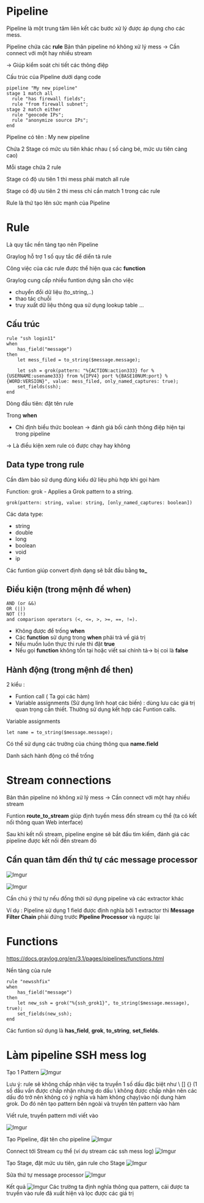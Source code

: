 # Pipeline
Pipeline là một trung tâm liên kết các bước xử lý được áp dụng cho các mess.

Pipeline chứa các **rule** 
Bản thân pipeline nó không xử lý mess -> Cần connect với một hay nhiều stream

-> Giúp kiểm soát chi tiết các thông điệp

Cấu trúc của Pipeline dưới dạng code
```
pipeline "My new pipeline"
stage 1 match all
  rule "has firewall fields";
  rule "from firewall subnet";
stage 2 match either
  rule "geocode IPs";
  rule "anonymize source IPs";
end
```

Pipeline có tên : My new pipeline

Chứa 2 Stage có mức ưu tiên khác nhau ( số càng bé, mức ưu tiên càng cao)

Mỗi stage chứa 2 rule

Stage có độ ưu tiên 1 thì mess phải match all rule

Stage có độ ưu tiên 2 thì mess chỉ cần match 1 trong các rule

Rule là thứ tạo lên sức mạnh của Pipeline

# Rule
Là quy tắc nền tảng tạo nên Pipeline

Graylog hỗ trợ 1 số quy tắc để diển tả rule

Công việc của các rule được thể hiện qua các **function**

Graylog cung cấp nhiều funtion dựng sẵn cho việc
- chuyển đổi dữ liệu (to_string,..)
- thao tác chuỗi 
- truy xuất dữ liệu thông qua sử dụng lookup table
...

## Cấu trúc
```
rule "ssh login11"
when 
    has_field("message")
then
    let mess_filed = to_string($message.message);

    let ssh = grok(pattern: "%{ACTION:action333} for %{USERNAME:usename333} from %{IPV4} port %{BASE10NUM:port} %{WORD:VERSION}", value: mess_filed, only_named_captures: true);
    set_fields(ssh); 
end
```

Dòng đầu tiên: đặt tên rule

Trong **when**
- Chỉ định biểu thức boolean 
-> đánh giá bối cảnh thông điệp hiện tại trong pipeline

-> Là điều kiện xem rule có được chạy hay không

## Data type trong rule 
Cần đảm bảo sử dụng đúng kiểu dữ liệu phù hợp khi gọi hàm 


Function: grok - Applies a Grok pattern to a string.
```
grok(pattern: string, value: string, [only_named_captures: boolean])
```
Các data type:
- string
- double
- long
- boolean
- void
- ip

Các funtion giúp convert định dạng sẽ bắt đầu bằng **to_**

## Điều kiện (trong mệnh đề when)
```
AND (or &&)
OR (||)
NOT (!)
and comparison operators (<, <=, >, >=, ==, !=).
```
- Không được để trống **when**
- Các **function** sử dụng trong **when** phải trả về giá trị
- Nếu muốn luôn thực thi rule thì đặt **true**
- Nếu gọi **function** không tồn tại hoặc viết sai chính tả-> bị coi là **false**

## Hành động (trong mệnh đề then)
2 kiểu :
- Funtion call ( Ta gọi các hàm)
- Variable assignments (Sử dụng linh hoạt các biến) : dùng lưu các giá trị  quan trọng cần thiết. Thường sử dụng kết hợp các Funtion calls.

Variable assignments
```
let name = to_string($message.message);
```
Có thể sử dụng các trường của chúng thông qua **name.field**

Danh sách hành động có thể trống


# Stream connections
Bản thân pipeline nó không xử lý mess -> Cần connect với một hay nhiều stream

Funtion **route_to_stream** giúp định tuyến mess đến stream cụ thể (ta có kết nối thông quan Web interface)

Sau khi kết nối stream, pipeline engine sẽ bắt đầu tìm kiếm, đánh giá các pipeline được kết nối đến stream đó

## Cần quan tâm đến thứ tự các message processor
![Imgur](https://i.imgur.com/GUWy7Lp.png)

![Imgur](https://i.imgur.com/uKsdEUs.png)

Cần chú ý thứ tự nếu đồng thời sử dụng pipeline và các extractor khác 

Ví dụ : Pipeline sử dụng 1 field được định nghĩa bởi 1 extractor thì **Message Filter Chain** phải đứng trước **Pipeline Processor** và ngược lại

# Functions
https://docs.graylog.org/en/3.1/pages/pipelines/functions.html

Nền tảng của rule

```
rule "newsshfix"
when
    has_field("message")
then
    let new_ssh = grok("%{ssh_grok1}", to_string($message.message), true);
    set_fields(new_ssh);
end
```
Các funtion sử dụng là **has_field**, **grok**, **to_string**, **set_fields**.

# Làm pipeline SSH mess log
Tạo 1 Pattern
![Imgur](https://i.imgur.com/8kvS9wA.png)

Lưu ý: rule sẽ không chấp nhận việc ta truyền 1 số dấu đặc biệt như \ [] {}  (1 số dấu vấn được chấp nhận nhưng do dấu \ không được chấp nhận nên các dấu đó trở nên không có ý nghĩa và hàm không chạy)vào nội dung hàm grok. Do đó nên tạo pattern bên ngoài và truyền tên pattern vào hàm 

Viết rule, truyền pattern mới viết vào

![Imgur](https://i.imgur.com/81jQGtG.png)

Tạo Pipeline, đặt tên cho pipeline
![Imgur](https://i.imgur.com/xTaxdZ9.png)

Connect tới Stream cụ thể (ví dụ stream các ssh mess log)
![Imgur](https://i.imgur.com/mB4wHLy.png)

Tạo Stage, đặt mức ưu tiên, gán rule cho Stage
![Imgur](https://i.imgur.com/BObX9T2.png)

Sửa thứ tự message processor
![Imgur](https://i.imgur.com/fLiu2Th.png)

Kết quả
![Imgur](https://i.imgur.com/lnQJuQJ.png)
Các trường ta định nghĩa thông qua pattern, cái được ta truyền vào rule đã xuất hiện và lọc được các giá trị

